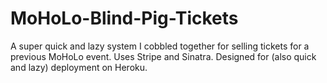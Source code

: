 # MoHoLo-Blind-Pig-Tickets
A super quick and lazy system I cobbled together for selling tickets for a previous MoHoLo event. Uses Stripe and Sinatra. Designed for (also quick and lazy) deployment on Heroku.
